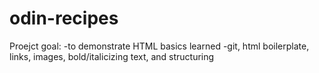 # odin-recipes

Proejct goal:
-to demonstrate HTML basics learned
    -git, html boilerplate, links, images, bold/italicizing text, and structuring